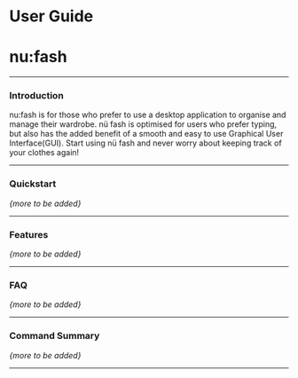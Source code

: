 # User Guide
# nu:fash

---
### Introduction
nu:fash is for those who prefer to use a desktop application to organise and manage their wardrobe. nü fash is optimised for users who prefer typing, but also has the added benefit of a smooth and easy to use Graphical User Interface(GUI). Start using nü fash and never worry about keeping track of your clothes again!

---
### Quickstart
*{more to be added}*

---
### Features
*{more to be added}*

---
### FAQ
*{more to be added}*

---
### Command Summary
*{more to be added}*

---

